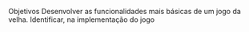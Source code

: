 Objetivos Desenvolver as funcionalidades mais básicas de um jogo da velha. Identificar, na implementação do jogo
